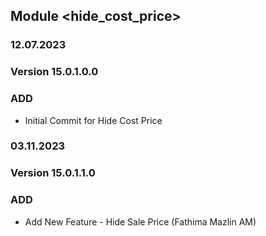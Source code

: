 ## Module <hide_cost_price>

### 12.07.2023
### Version 15.0.1.0.0
### ADD
 - Initial Commit for Hide Cost Price

### 03.11.2023
### Version 15.0.1.1.0
### ADD
 - Add New Feature - Hide Sale Price (Fathima Mazlin AM)
